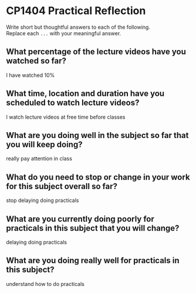 # CP1404 Practical Reflection

Write short but thoughtful answers to each of the following.  
Replace each `...` with your meaningful answer.

## What percentage of the lecture videos have you watched so far?

I have watched 10%

## What time, location and duration have you scheduled to watch lecture videos?

I watch lecture videos at free time before classes

## What are you doing well in the subject so far that you will keep doing?

really pay attention in class

## What do you need to stop or change in your work for this subject overall so far?

stop delaying doing practicals

## What are you currently doing poorly for practicals in this subject that you will change?

delaying doing practicals

## What are you doing really well for practicals in this subject?

understand how to do practicals